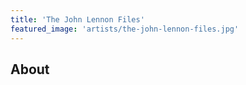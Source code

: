 ```yaml
---
title: 'The John Lennon Files'
featured_image: 'artists/the-john-lennon-files.jpg'
---
```


## About


